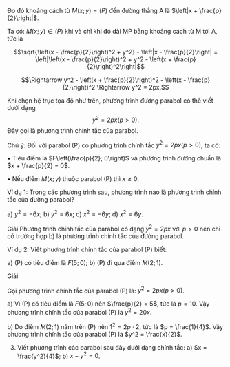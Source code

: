 Đo đó khoảng cách từ $M(x;y) = (P)$ đến đường thẳng A là $\left|x + \frac{p}{2}\right|$.

Ta có: $M(x;y) \in (P)$ khi và chỉ khi đó dài MP bằng khoảng cách từ M tới A, tức là

$$\sqrt{\left(x - \frac{p}{2}\right)^2 + y^2} - \left|x - \frac{p}{2}\right| = \left|\left(x - \frac{p}{2}\right)^2 + y^2 - \left(x + \frac{p}{2}\right)^2\right|$$

$$\Rightarrow y^2 - \left(x + \frac{p}{2}\right)^2 - \left(x - \frac{p}{2}\right)^2 \Rightarrow y^2 = 2px.$$

Khi chọn hệ trục tọa độ như trên, phương trình đường parabol có thể viết dưới dạng
$$y^2 = 2px (p > 0).$$
Đây gọi là phương trình chính tắc của parabol.

Chú ý: Đối với parabol (P) có phương trình chính tắc $y^2 = 2px (p > 0)$, ta có:

• Tiêu điểm là $F\left(\frac{p}{2}; 0\right)$ và phương trình đường chuẩn là $x + \frac{p}{2} = 0$.

• Nếu điểm $M(x; y)$ thuộc parabol (P) thì $x \geq 0$.

Ví dụ 1: Trong các phương trình sau, phương trình nào là phương trình chính tắc của đường parabol?

a) $y^2 = -6x$;     b) $y^2 = 6x$;     c) $x^2 = -6y$;     d) $x^2 = 6y$.

Giải
Phương trình chính tắc của parabol có dạng $y^2 = 2px$ với $p > 0$ nên chỉ có trường hợp b) là phương trình chính tắc của đường parabol.

Ví dụ 2: Viết phương trình chính tắc của parabol (P) biết:

a) (P) có tiêu điểm là $F(5; 0)$;     b) (P) đi qua điểm $M(2; 1)$.

Giải

Gọi phương trình chính tắc của parabol (P) là: $y^2 = 2px (p > 0)$.

a) Vì (P) có tiêu điểm là $F(5; 0)$ nên $\frac{p}{2} = 5$, tức là $p = 10$.
Vậy phương trình chính tắc của parabol (P) là $y^2 = 20x$.

b) Do điểm $M(2; 1)$ nằm trên (P) nên $1^2 = 2p \cdot 2$, tức là
$p = \frac{1}{4}$. Vậy phương trình chính tắc của parabol (P) là
$y^2 = \frac{x}{2}$.

3. Viết phương trình các parabol sau đây dưới dạng chính tắc:
a) $x = \frac{y^2}{4}$;
b) $x - y^2 = 0$.